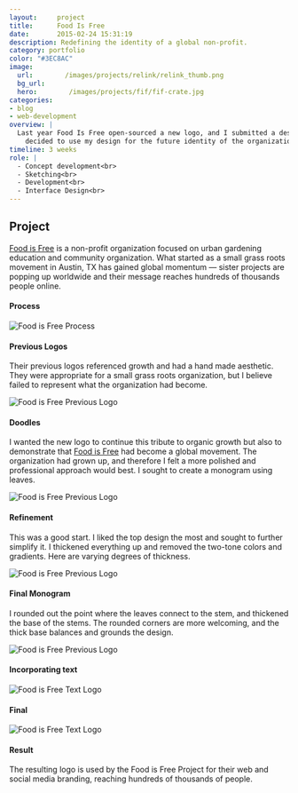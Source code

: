 ```yaml
---
layout:     project
title:      Food Is Free
date:       2015-02-24 15:31:19
description: Redefining the identity of a global non-profit.
category: portfolio
color: "#3EC8AC"
image:
  url:        /images/projects/relink/relink_thumb.png
  bg_url: 
  hero:        /images/projects/fif/fif-crate.jpg
categories:
- blog
- web-development
overview: |
  Last year Food Is Free open-sourced a new logo, and I submitted a design. I was thrilled when they
    decided to use my design for the future identity of the organization.
timeline: 3 weeks
role: |
  - Concept development<br>
  - Sketching<br>
  - Development<br>
  - Interface Design<br>
---
```


## Project
[Food is Free](https://www.facebook.com/foodisfree) is a non-profit organization focused on urban gardening education and community organization. What started as a small grass roots movement in Austin, TX has gained global momentum — sister projects are popping up worldwide and their message reaches hundreds of thousands people online. 


#### Process

<img src="../../../images/projects/fif/process-fif.png" alt="Food is Free Process" data-action="zoom">


#### Previous Logos
Their previous logos referenced growth and had a hand made aesthetic. They were appropriate for a small grass roots
organization, but I believe failed to represent what the organization had become.

<img src="../../../images/projects/fif/fif1.jpg" alt="Food is Free Previous Logo" data-action="zoom">

#### Doodles
  I wanted the new logo to continue this tribute to organic growth but also to demonstrate that [Food is Free](https://www.facebook.com/foodisfree)
  had become a global movement. The organization had grown up, and therefore I felt a more polished and professional approach would best. I sought to create a monogram using leaves.

<img src="../../../images/projects/fif/fif2.jpg" alt="Food is Free Previous Logo" data-action="zoom">


#### Refinement
This was a good start. I liked the top design the most and sought to further simplify it. I thickened everything up and removed the two-tone colors and gradients. Here are varying degrees of thickness.


<img src="../../../images/projects/fif/fif3.jpg" alt="Food is Free Previous Logo" data-action="zoom">


#### Final Monogram
I rounded out the point where the leaves connect to the stem, and thickened the base of the stems. The rounded corners are more welcoming, and the thick base
balances and grounds the design.

<img src="../../../images/projects/fif/fif4.jpg" alt="Food is Free Previous Logo" data-action="zoom">

#### Incorporating text

<img src="../../../images/projects/fif/fif5.jpg" alt="Food is Free Text Logo" data-action="zoom">

#### Final

<img src="../../../images/projects/fif/fif-crate.jpg" class="featured-img" alt="Food is Free Text Logo" data-action="zoom">

#### Result

The resulting logo is used by the Food is Free Project for their web and social media branding, reaching hundreds of thousands of people. 